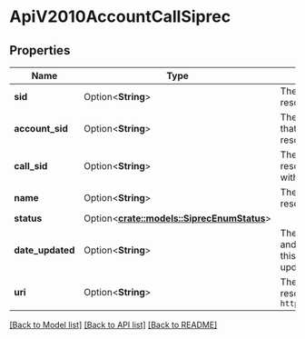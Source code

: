 # ApiV2010AccountCallSiprec

## Properties

Name | Type | Description | Notes
------------ | ------------- | ------------- | -------------
**sid** | Option<**String**> | The SID of the Siprec resource. | [optional]
**account_sid** | Option<**String**> | The SID of the Account that created this resource | [optional]
**call_sid** | Option<**String**> | The SID of the Call the resource is associated with | [optional]
**name** | Option<**String**> | The name of this resource | [optional]
**status** | Option<[**crate::models::SiprecEnumStatus**](siprec_enum_status.md)> |  | [optional]
**date_updated** | Option<**String**> | The RFC 2822 date and time in GMT that this resource was last updated | [optional]
**uri** | Option<**String**> | The URI of the resource, relative to `https://api.twilio.com` | [optional]

[[Back to Model list]](../README.md#documentation-for-models) [[Back to API list]](../README.md#documentation-for-api-endpoints) [[Back to README]](../README.md)


